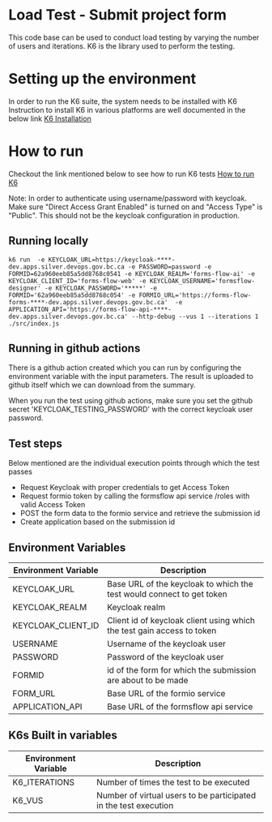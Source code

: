 # Load Test - Submit project form
This code base can be used to conduct load testing by varying the number of users and iterations. K6 is the library used to perform the testing.

# Setting up the environment
In order to run the K6 suite, the system needs to be installed with K6
Instruction to install K6 in various platforms are well documented in the below link
[K6 Installation](https://k6.io/docs/get-started/installation/)

# How to run
Checkout the link mentioned below to see how to run K6 tests
[How to run K6](https://k6.io/docs/get-started/running-k6/)

Note: In order to authenticate using username/password with keycloak. Make sure "Direct Access Grant Enabled" is turned on and "Access Type" is "Public". This should not be the keycloak configuration in production.
## Running locally
```
k6 run  -e KEYCLOAK_URL=https://keycloak-****-dev.apps.silver.devops.gov.bc.ca -e PASSWORD=password -e FORMID=62a960eeb85a5dd8768c0541 -e KEYCLOAK_REALM='forms-flow-ai' -e KEYCLOAK_CLIENT_ID='forms-flow-web' -e KEYCLOAK_USERNAME='formsflow-designer' -e KEYCLOAK_PASSWORD='*****' -e FORMID='62a960eeb85a5dd8768c054' -e FORMIO_URL='https://forms-flow-forms-****-dev.apps.silver.devops.gov.bc.ca'  -e APPLICATION_API='https://forms-flow-api-****-dev.apps.silver.devops.gov.bc.ca' --http-debug --vus 1 --iterations 1 ./src/index.js
```
## Running in github actions
There is a github action created which you can run by configuring the environment variable with the input parameters. The result is uploaded to github itself which we can download from the summary.

When you run the test using github actions, make sure you set the github secret 'KEYCLOAK_TESTING_PASSWORD' with the correct
keycloak user password.

## Test steps
Below mentioned are the individual execution points through which the test passes
* Request Keycloak with proper credentials to get Access Token
* Request formio token by calling the formsflow api service /roles with valid Access Token
* POST the form data to the formio service and retrieve the submission id
* Create application based on the submission id

## Environment Variables
| Environment Variable  | Description |
| ------------- | ------------- |
| KEYCLOAK_URL  | Base URL of the keycloak to which the test would connect to get token  |
| KEYCLOAK_REALM  | Keycloak realm  |
| KEYCLOAK_CLIENT_ID  | Client id of keycloak client using which the test gain access to token  |
| USERNAME  | Username of the keycloak user  |
| PASSWORD  | Password of the keycloak user  |
| FORMID  | id of the form for which the submission are about to be made  |
| FORM_URL  | Base URL of the formio service  |
| APPLICATION_API  | Base URL of the formsflow api service  |

## K6s Built in variables
| Environment Variable  | Description |
| ------------- | ------------- |
| K6_ITERATIONS  | Number of times the test to be executed  |
| K6_VUS  | Number of virtual users to be participated in the test execution  |
